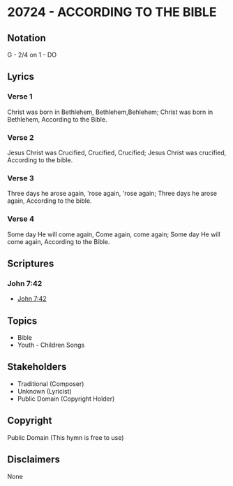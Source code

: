 # 20724 - ACCORDING TO THE BIBLE

## Notation

G - 2/4 on 1 - DO

## Lyrics

### Verse 1

Christ was born in Bethlehem, Bethlehem,Behlehem; Christ was born in Bethlehem, According to the Bible.

### Verse 2

Jesus Christ was Crucified, Crucified, Crucified; Jesus Christ was crucified, According to the bible.

### Verse 3

Three days he arose again, 'rose again, 'rose again; Three days he arose again, According to the bible.

### Verse 4

Some day He will come again, Come again, come again; Some day He will come again, According to the Bible.


## Scriptures

### John 7:42

- [John 7:42](https://www.biblegateway.com/passage/?search=John%207%3A42)


## Topics

- Bible
- Youth - Children Songs

## Stakeholders

- Traditional (Composer)
- Unknown (Lyricist)
- Public Domain (Copyright Holder)

## Copyright

Public Domain
(This hymn is free to use)

## Disclaimers

None

